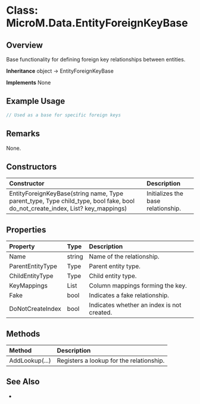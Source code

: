 # Class: MicroM.Data.EntityForeignKeyBase
## Overview
Base functionality for defining foreign key relationships between entities.

**Inheritance**
object -> EntityForeignKeyBase

**Implements**
None

## Example Usage
```csharp
// Used as a base for specific foreign keys
```
## Remarks
None.

## Constructors
| Constructor | Description |
|:------------|:-------------|
| EntityForeignKeyBase(string name, Type parent_type, Type child_type, bool fake, bool do_not_create_index, List<BaseColumnMapping>? key_mappings) | Initializes the base relationship. |

## Properties
| Property | Type | Description |
|:------------|:-------------|:-------------|
| Name | string | Name of the relationship. |
| ParentEntityType | Type | Parent entity type. |
| ChildEntityType | Type | Child entity type. |
| KeyMappings | List<BaseColumnMapping> | Column mappings forming the key. |
| Fake | bool | Indicates a fake relationship. |
| DoNotCreateIndex | bool | Indicates whether an index is not created. |

## Methods
| Method | Description |
|:------------|:-------------|
| AddLookup(...) | Registers a lookup for the relationship. |

## See Also
-
